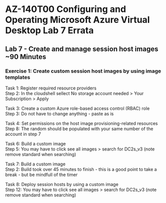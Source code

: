 # AZ-140T00 Configuring and Operating Microsoft Azure Virtual Desktop Lab 7 Errata
## Lab 7 - Create and manage session host images ~90 Minutes
### Exercise 1: Create custom session host images by using image templates
Task 1: Register required resource providers <br>
Step 2: In the cloudshell sellect No storage account needed > Your Subscription > Apply <br>

Task 3: Create a custom Azure role-based access control (RBAC) role <br>
Step 3: Do not have to change anything - paste as is <br>

Task 4: Set permissions on the host image provisioning-related resources <br>
Step 8: The random should be populated with your same number of the account in step 7 <br>

Task 6: Build a custom image <br>
Step 5: You may have to click see all images > search for DC2s_v3 (note remove standard when searching)  <br>

Task 7: Build a custom image <br>
Step 2: Build took over 45 minutes to finish - this is a good point to take a break - but be mindfull of the timer <br>

Task 8: Deploy session hosts by using a custom image <br>
Step 12: You may have to click see all images > search for DC2s_v3 (note remove standard when searching)  <br>

